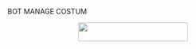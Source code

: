 BOT MANAGE COSTUM

<p align="center"><a href="https://dashboard.heroku.com/new?template=https://github.com/Hamam22/Cbrobot"> <img src="https://img.shields.io/badge/Deploy%20On%20Heroku-black?style=for-the-badge&logo=heroku" width="220" height="38.45"/></a></p>
